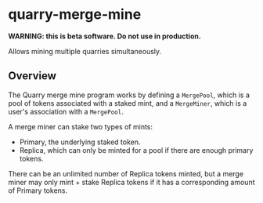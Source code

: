 # quarry-merge-mine

**WARNING: this is beta software. Do not use in production.**

Allows mining multiple quarries simultaneously.

## Overview

The Quarry merge mine program works by defining a `MergePool`, which is a pool of tokens associated with a staked mint, and a `MergeMiner`, which is a user's association with a `MergePool`.

A merge miner can stake two types of mints:

- Primary, the underlying staked token.
- Replica, which can only be minted for a pool if there are enough primary tokens.

There can be an unlimited number of Replica tokens minted, but a merge miner may only mint + stake Replica tokens if it has a corresponding amount of Primary tokens.
